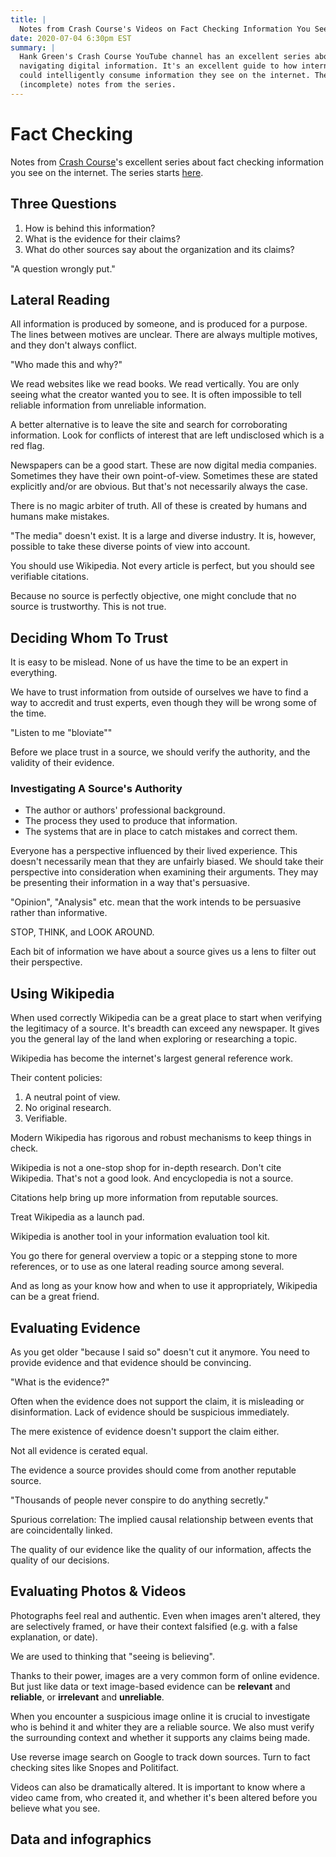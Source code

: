 ```yaml
---
title: |
  Notes from Crash Course's Videos on Fact Checking Information You See On The Internet
date: 2020-07-04 6:30pm EST
summary: |
  Hank Green's Crash Course YouTube channel has an excellent series about
  navigating digital information. It's an excellent guide to how internet users
  could intelligently consume information they see on the internet. These are my
  (incomplete) notes from the series.
---
```

# Fact Checking

Notes from [Crash Course]'s excellent
series about fact checking information you see on the internet. The series
starts [here](https://www.youtube.com/watch?v=pLlv2o6UfTU).

[Crash Course]: https://www.youtube.com/channel/UCX6b17PVsYBQ0ip5gyeme-Q

## Three Questions

1. How is behind this information?
2. What is the evidence for their claims?
3. What do other sources say about the organization and its claims?

"A question wrongly put."

## Lateral Reading

All information is produced by someone, and is produced for a purpose. The lines
between motives are unclear. There are always multiple motives, and they don't
always conflict.

"Who made this and why?"

We read websites like we read books. We read vertically. You are only seeing
what the creator wanted you to see. It is often impossible to tell reliable
information from unreliable information.

A better alternative is to leave the site and search for corroborating
information. Look for conflicts of interest that are left undisclosed which is a
red flag.

Newspapers can be a good start. These are now digital media companies. Sometimes
they have their own point-of-view. Sometimes these are stated explicitly and/or
are obvious. But that's not necessarily always the case.

There is no magic arbiter of truth. All of these is created by humans and humans
make mistakes.

"The media" doesn't exist. It is a large and diverse industry. It is, however,
possible to take these diverse points of view into account.

You should use Wikipedia. Not every article is perfect, but you should see
verifiable citations.

Because no source is perfectly objective, one might conclude that no source is
trustworthy. This is not true.

## Deciding Whom To Trust

It is easy to be mislead. None of us have the time to be an expert in
everything.

We have to trust information from outside of ourselves we have to find a way to
accredit and trust experts, even though they will be wrong some of the time.

"Listen to me "bloviate""

Before we place trust in a source, we should verify the authority, and the
validity of their evidence.

### Investigating A Source's Authority

* The author or authors' professional background.
* The process they used to produce that information.
* The systems that are in place to catch mistakes and correct them.

Everyone has a perspective influenced by their lived experience. This doesn't
necessarily mean that they are unfairly biased. We should take their perspective
into consideration when examining their arguments. They may be presenting their
information in a way that's persuasive.

"Opinion", "Analysis" etc. mean that the work intends to be persuasive rather
than informative.

STOP, THINK, and LOOK AROUND.

Each bit of information we have about a source gives us a lens to filter out
their perspective.

## Using Wikipedia

When used correctly Wikipedia can be a great place to start when verifying the
legitimacy of a source. It's breadth can exceed any newspaper. It gives you the
general lay of the land when exploring or researching a topic.

Wikipedia has become the internet's largest general reference work.

Their content policies:

1. A neutral point of view.
2. No original research.
3. Verifiable.

Modern Wikipedia has rigorous and robust mechanisms to keep things in check.

Wikipedia is not a one-stop shop for in-depth research. Don't cite Wikipedia.
That's not a good look. And encyclopedia is not a source.

Citations help bring up more information from reputable sources.

Treat Wikipedia as a launch pad.

Wikipedia is another tool in your information evaluation tool kit.

You go there for general overview a topic or a stepping stone to more
references, or to use as one lateral reading source among several.

And as long as your know how and when to use it appropriately, Wikipedia can be
a great friend.

## Evaluating Evidence

As you get older "because I said so" doesn't cut it anymore. You need to provide
evidence and that evidence should be convincing.

"What is the evidence?"

Often when the evidence does not support the claim, it is misleading or
disinformation. Lack of evidence should be suspicious immediately.

The mere existence of evidence doesn't support the claim either.

Not all evidence is cerated equal.

The evidence a source provides should come from another reputable source.

"Thousands of people never conspire to do anything secretly."

Spurious correlation: The implied causal relationship between events that are
coincidentally linked.

The quality of our evidence like the quality of our information, affects the
quality of our decisions.

## Evaluating Photos & Videos

Photographs feel real and authentic. Even when images aren't altered, they are
selectively framed, or have their context falsified (e.g. with a false
explanation, or date).

We are used to thinking that "seeing is believing".

Thanks to their power, images are a very common form of online evidence. But
just like data or text image-based evidence can be **relevant** and
**reliable**, or **irrelevant** and **unreliable**.

When you encounter a suspicious image online it is crucial to investigate who is
behind it and whiter they are a reliable source. We also must verify the
surrounding context and whether it supports any claims being made.

Use reverse image search on Google to track down sources. Turn to fact checking
sites like Snopes and Politifact.

Videos can also be dramatically altered. It is important to know where a video
came from, who created it, and whether it's been altered before you believe what
you see.

## Data and infographics




